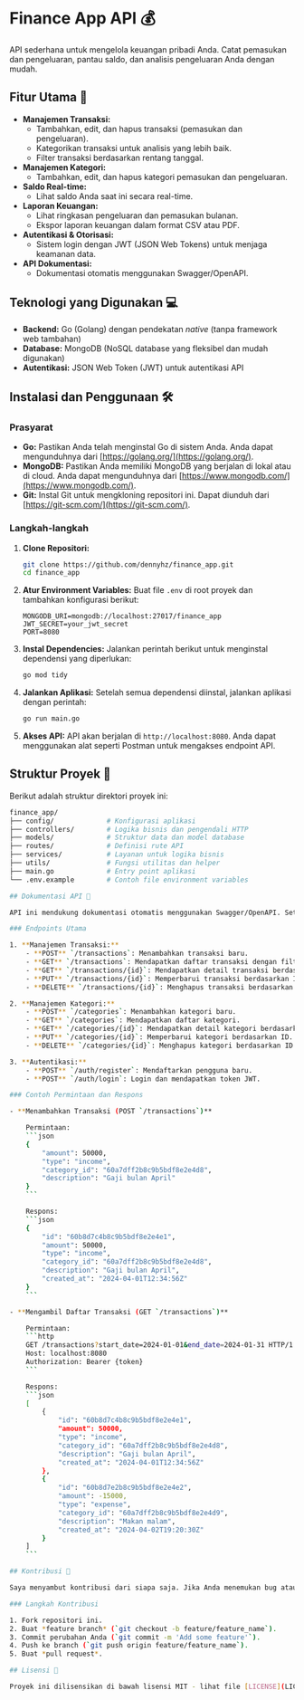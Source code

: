 # Finance App API 💰

API sederhana untuk mengelola keuangan pribadi Anda. Catat pemasukan dan pengeluaran, pantau saldo, dan analisis pengeluaran Anda dengan mudah.

## Fitur Utama 🚀

* **Manajemen Transaksi:**
    * Tambahkan, edit, dan hapus transaksi (pemasukan dan pengeluaran).
    * Kategorikan transaksi untuk analisis yang lebih baik.
    * Filter transaksi berdasarkan rentang tanggal.
* **Manajemen Kategori:**
    * Tambahkan, edit, dan hapus kategori pemasukan dan pengeluaran.
* **Saldo Real-time:**
    * Lihat saldo Anda saat ini secara real-time.
* **Laporan Keuangan:**
    * Lihat ringkasan pengeluaran dan pemasukan bulanan.
    * Ekspor laporan keuangan dalam format CSV atau PDF.
* **Autentikasi & Otorisasi:**
    * Sistem login dengan JWT (JSON Web Tokens) untuk menjaga keamanan data.
* **API Dokumentasi:**
    * Dokumentasi otomatis menggunakan Swagger/OpenAPI.

## Teknologi yang Digunakan 💻

* **Backend:** Go (Golang) dengan pendekatan *native* (tanpa framework web tambahan)
* **Database:** MongoDB (NoSQL database yang fleksibel dan mudah digunakan)
* **Autentikasi:** JSON Web Token (JWT) untuk autentikasi API

## Instalasi dan Penggunaan 🛠️

### Prasyarat

* **Go:** Pastikan Anda telah menginstal Go di sistem Anda. Anda dapat mengunduhnya dari [https://golang.org/](https://golang.org/).
* **MongoDB:** Pastikan Anda memiliki MongoDB yang berjalan di lokal atau di cloud. Anda dapat mengunduhnya dari [https://www.mongodb.com/](https://www.mongodb.com/).
* **Git:** Instal Git untuk mengkloning repositori ini. Dapat diunduh dari [https://git-scm.com/](https://git-scm.com/).

### Langkah-langkah

1. **Clone Repositori:**
    ```bash
    git clone https://github.com/dennyhz/finance_app.git
    cd finance_app
    ```

2. **Atur Environment Variables:**
    Buat file `.env` di root proyek dan tambahkan konfigurasi berikut:
    ```env
    MONGODB_URI=mongodb://localhost:27017/finance_app
    JWT_SECRET=your_jwt_secret
    PORT=8080
    ```

3. **Instal Dependencies:**
    Jalankan perintah berikut untuk menginstal dependensi yang diperlukan:
    ```bash
    go mod tidy
    ```

4. **Jalankan Aplikasi:**
    Setelah semua dependensi diinstal, jalankan aplikasi dengan perintah:
    ```bash
    go run main.go
    ```

5. **Akses API:**
    API akan berjalan di `http://localhost:8080`. Anda dapat menggunakan alat seperti Postman untuk mengakses endpoint API.

## Struktur Proyek 📂

Berikut adalah struktur direktori proyek ini:

```bash
finance_app/
├── config/             # Konfigurasi aplikasi
├── controllers/        # Logika bisnis dan pengendali HTTP
├── models/             # Struktur data dan model database
├── routes/             # Definisi rute API
├── services/           # Layanan untuk logika bisnis
├── utils/              # Fungsi utilitas dan helper
├── main.go             # Entry point aplikasi
└── .env.example        # Contoh file environment variables

## Dokumentasi API 📄

API ini mendukung dokumentasi otomatis menggunakan Swagger/OpenAPI. Setelah aplikasi berjalan, Anda dapat mengakses dokumentasi API di `http://localhost:8080/swagger/index.html`.

### Endpoints Utama

1. **Manajemen Transaksi:**
    - **POST** `/transactions`: Menambahkan transaksi baru.
    - **GET** `/transactions`: Mendapatkan daftar transaksi dengan filter opsional.
    - **GET** `/transactions/{id}`: Mendapatkan detail transaksi berdasarkan ID.
    - **PUT** `/transactions/{id}`: Memperbarui transaksi berdasarkan ID.
    - **DELETE** `/transactions/{id}`: Menghapus transaksi berdasarkan ID.

2. **Manajemen Kategori:**
    - **POST** `/categories`: Menambahkan kategori baru.
    - **GET** `/categories`: Mendapatkan daftar kategori.
    - **GET** `/categories/{id}`: Mendapatkan detail kategori berdasarkan ID.
    - **PUT** `/categories/{id}`: Memperbarui kategori berdasarkan ID.
    - **DELETE** `/categories/{id}`: Menghapus kategori berdasarkan ID.

3. **Autentikasi:**
    - **POST** `/auth/register`: Mendaftarkan pengguna baru.
    - **POST** `/auth/login`: Login dan mendapatkan token JWT.

### Contoh Permintaan dan Respons

- **Menambahkan Transaksi (POST `/transactions`)**

    Permintaan:
    ```json
    {
        "amount": 50000,
        "type": "income",
        "category_id": "60a7dff2b8c9b5bdf8e2e4d8",
        "description": "Gaji bulan April"
    }
    ```

    Respons:
    ```json
    {
        "id": "60b8d7c4b8c9b5bdf8e2e4e1",
        "amount": 50000,
        "type": "income",
        "category_id": "60a7dff2b8c9b5bdf8e2e4d8",
        "description": "Gaji bulan April",
        "created_at": "2024-04-01T12:34:56Z"
    }
    ```

- **Mengambil Daftar Transaksi (GET `/transactions`)**

    Permintaan:
    ```http
    GET /transactions?start_date=2024-01-01&end_date=2024-01-31 HTTP/1.1
    Host: localhost:8080
    Authorization: Bearer {token}
    ```

    Respons:
    ```json
    [
        {
            "id": "60b8d7c4b8c9b5bdf8e2e4e1",
            "amount": 50000,
            "type": "income",
            "category_id": "60a7dff2b8c9b5bdf8e2e4d8",
            "description": "Gaji bulan April",
            "created_at": "2024-04-01T12:34:56Z"
        },
        {
            "id": "60b8d7e2b8c9b5bdf8e2e4e2",
            "amount": -15000,
            "type": "expense",
            "category_id": "60a7dff2b8c9b5bdf8e2e4d9",
            "description": "Makan malam",
            "created_at": "2024-04-02T19:20:30Z"
        }
    ]
    ```

## Kontribusi 🤝

Saya menyambut kontribusi dari siapa saja. Jika Anda menemukan bug atau memiliki saran untuk fitur baru, silakan buat *issue* atau kirim *pull request*.

### Langkah Kontribusi

1. Fork repositori ini.
2. Buat *feature branch* (`git checkout -b feature/feature_name`).
3. Commit perubahan Anda (`git commit -m 'Add some feature'`).
4. Push ke branch (`git push origin feature/feature_name`).
5. Buat *pull request*.

## Lisensi 📜

Proyek ini dilisensikan di bawah lisensi MIT - lihat file [LICENSE](LICENSE) untuk detailnya.
